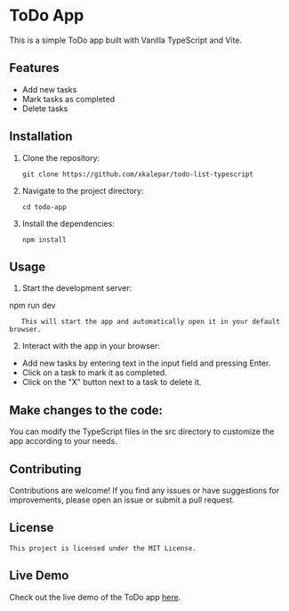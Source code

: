 # ToDo App

This is a simple ToDo app built with Vanilla TypeScript and Vite.

## Features

- Add new tasks
- Mark tasks as completed
- Delete tasks

## Installation

1. Clone the repository:

   ```
   git clone https://github.com/xkalepar/todo-list-typescript
   ```

2. Navigate to the project directory:

   ```
   cd todo-app
   ```

3. Install the dependencies:

   ```
   npm install
   ```

## Usage

1. Start the development server:

npm run dev

```
   This will start the app and automatically open it in your default browser.
```

2. Interact with the app in your browser:

- Add new tasks by entering text in the input field and pressing Enter.
- Click on a task to mark it as completed.
- Click on the "X" button next to a task to delete it.

## Make changes to the code:

You can modify the TypeScript files in the src directory to customize the app according to your needs.

## Contributing

Contributions are welcome! If you find any issues or have suggestions for improvements, please open an issue or submit a pull request.

## License

```
This project is licensed under the MIT License.

```
## Live Demo

Check out the live demo of the ToDo app [here](https://awesome-todo-list-nkq0.onrender.com).
